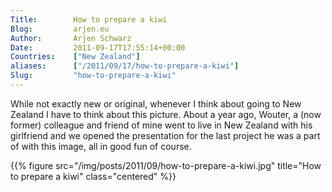 ```yaml
---
Title:        How to prepare a kiwi  
Blog:         arjen.eu  
Author:       Arjen Schwarz  
Date:         2011-09-17T17:55:14+00:00
Countries:    ["New Zealand"]
aliases:      ["/2011/09/17/how-to-prepare-a-kiwi"]
Slug:         "how-to-prepare-a-kiwi"
---
```

While not exactly new or original, whenever I think about going to New Zealand I have to think about this picture. About a year ago, Wouter, a (now former) colleague and friend of mine went to live in New Zealand with his girlfriend and we opened the presentation for the last project he was a part of with this image, all in good fun of course.

{{% figure src="/img/posts/2011/09/how-to-prepare-a-kiwi.jpg" title="How to prepare a kiwi" class="centered" %}}
